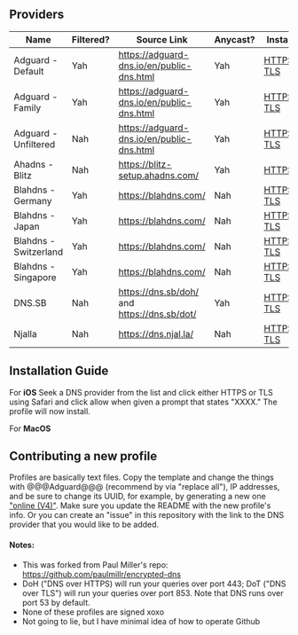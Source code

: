 ## Providers

| Name                  | Filtered? | Source Link                                 | Anycast? | Install                                                                                                                                                                                                                                          |
| --------------------- | --------- | ------------------------------------------- | -------- | ------------------------------------------------------------------------------------------------------------------------------------------------------------------------------------------------------------------------------------------------ |
| Adguard - Default     | Yah       | https://adguard-dns.io/en/public-dns.html   | Yah      | [HTTPS](https://github.com/Undercook1799/layer7-dns-profiles/raw/master/profiles/adguard-default-https.mobileconfig), [TLS](https://github.com/Undercook1799/layer7-dns-profiles/raw/master/profiles/adguard-default-tls.mobileconfig)           |
| Adguard - Family      | Yah       | https://adguard-dns.io/en/public-dns.html   | Yah      | [HTTPS](https://github.com/Undercook1799/layer7-dns-profiles/raw/master/profiles/adguard-family-https.mobileconfig), [TLS](https://github.com/Undercook1799/layer7-dns-profiles/raw/master/profiles/adguard-family-tls.mobileconfig)             |
| Adguard - Unfiltered  | Nah       | https://adguard-dns.io/en/public-dns.html   | Yah      | [HTTPS](https://github.com/Undercook1799/layer7-dns-profiles/raw/master/profiles/adguard-nonfiltering-https.mobileconfig), [TLS](https://github.com/Undercook1799/layer7-dns-profiles/raw/master/profiles/adguard-nonfiltering-tls.mobileconfig) |
| Ahadns - Blitz        | Nah       | https://blitz-setup.ahadns.com/             | Yah      | [HTTPS](https://github.com/Undercook1799/layer7-dns-profiles/raw/master/profiles/ahadns-blitz-https.mobileconfig)                                                                                                                                |
| Blahdns - Germany     | Yah       | https://blahdns.com/                        | Nah      | [HTTPS](https://github.com/Undercook1799/layer7-dns-profiles/raw/master/profiles/blahdns-germany-https.mobileconfig), [TLS](https://github.com/Undercook1799/layer7-dns-profiles/raw/master/profiles/blahdns-germany-tls.mobileconfig)           |
| Blahdns - Japan       | Yah       | https://blahdns.com/                        | Nah      | [HTTPS](https://github.com/Undercook1799/layer7-dns-profiles/raw/master/profiles/blahdns-japan-https.mobileconfig), [TLS](https://github.com/Undercook1799/layer7-dns-profiles/raw/master/profiles/blahdns-japan-tls.mobileconfig)               |
| Blahdns - Switzerland | Yah       | https://blahdns.com/                        | Nah      | [HTTPS](https://github.com/Undercook1799/layer7-dns-profiles/raw/master/profiles/blahdns-switzerland-https.mobileconfig), [TLS](https://github.com/Undercook1799/layer7-dns-profiles/raw/master/profiles/blahdns-switzerland-tls.mobileconfig)   |
| Blahdns - Singapore   | Yah       | https://blahdns.com/                        | Nah      | [HTTPS](https://github.com/Undercook1799/layer7-dns-profiles/raw/master/profiles/blahdns-singapore-https.mobileconfig), [TLS](https://github.com/Undercook1799/layer7-dns-profiles/raw/master/profiles/blahdns-singapore-tls.mobileconfig)       |
| DNS.SB                | Nah       | https://dns.sb/doh/ and https://dns.sb/dot/ | Yah      | [HTTPS](https://github.com/Undercook1799/layer7-dns-profiles/raw/master/profiles/dns.sb-https.mobileconfig), [TLS](https://github.com/Undercook1799/layer7-dns-profiles/raw/master/profiles/dns.sb-tls.mobileconfig)                             |
| Njalla                | Nah       | https://dns.njal.la/                        | Nah      | [HTTPS](https://github.com/Undercook1799/layer7-dns-profiles/raw/master/profiles/njalla-https.mobileconfig), [TLS](https://github.com/Undercook1799/layer7-dns-profiles/raw/master/profiles/njalla-tls.mobileconfig)                             |

## Installation Guide

For **iOS**
Seek a DNS provider from the list and click either HTTPS or TLS using Safari and click allow when given a prompt that states "XXXX." The profile will now install.

For **MacOS**

## Contributing a new profile

Profiles are basically text files. Copy the template and change the things with @@@Adguard@@@ (recommend by via "replace all"), IP addresses, and be sure to change its UUID, for example, by generating a new one ["online (V4)"](https://www.uuidgenerator.net/). Make sure you update the README with the new profile's info. Or you can create an "issue" in this repository with the link to the DNS provider that you would like to be added.

#### Notes:

- This was forked from Paul Miller's repo: https://github.com/paulmillr/encrypted-dns
- DoH ("DNS over HTTPS) will run your queries over port 443; DoT ("DNS over TLS") will run your queries over port 853. Note that DNS runs over port 53 by default.
- None of these profiles are signed xoxo
- Not going to lie, but I have minimal idea of how to operate Github
